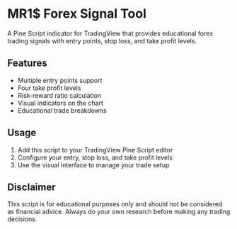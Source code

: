 # MR1$ Forex Signal Tool

A Pine Script indicator for TradingView that provides educational forex trading signals with entry points, stop loss, and take profit levels.

## Features
- Multiple entry points support
- Four take profit levels
- Risk-reward ratio calculation
- Visual indicators on the chart
- Educational trade breakdowns

## Usage
1. Add this script to your TradingView Pine Script editor
2. Configure your entry, stop loss, and take profit levels
3. Use the visual interface to manage your trade setup

## Disclaimer
This script is for educational purposes only and should not be considered as financial advice. Always do your own research before making any trading decisions.
